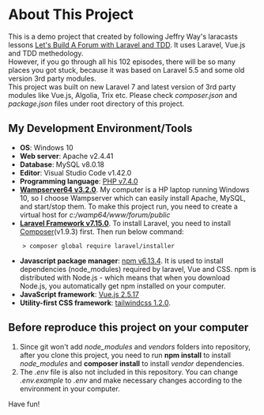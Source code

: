 # About This Project

This is a demo project that created by following Jeffry Way's laracasts lessons [Let's Build A Forum with Laravel and TDD](https://laracasts.com/series/lets-build-a-forum-with-laravel). It uses Laravel, Vue.js and TDD methedology.    
However, if you go through all his 102 episodes, there will be so many places you got stuck, because it was based on Laravel 5.5 and some old version 3rd party modules.   
This project was built on new Laravel 7 and latest version of 3rd party modules like Vue.js, Algolia, Trix etc. Please check *composer.json* and *package.json* files under root directory of this project. 

## My Development Environment/Tools
- **OS**: Windows 10
- **Web server**: Apache v2.4.41
- **Database**: MySQL v8.0.18
- **Editor**: Visual Studio Code v1.42.0
- **Programming language**: [PHP v7.4.0](https://www.php.net/downloads.php)
- **[Wampserver64 v3.2.0](http://www.wampserver.com/en/download-wampserver-64bits/)**. My computer is a HP laptop running Windows 10, so I choose Wampserver which can easily install Apache, MySQL, and start/stop them. To make this project run, you need to create a virtual host for *c:/wamp64/www/forum/public*
- **[Laravel Framework v7.15.0](https://laravel.com/docs/6.x)**. 
To install Laravel, you need to install [Composer](https://getcomposer.org/download/)(v1.9.3) first. Then run below command:
```
    > composer global require laravel/installer
```
- **Javascript package manager**: [npm v6.13.4](https://www.npmjs.com/get-npm). It is used to install dependencies (node_modules) required by laravel, Vue and CSS. npm is distributed with Node.js - which means that when you download Node.js, you automatically get npm installed on your computer.
- **JavaScript framework**: [Vue.js 2.5.17](https://vuejs.org/v2/guide/installation.html#NPM)
- **Utility-first CSS framework**: [tailwindcss 1.2.0](https://tailwindcss.com/docs/installation).

## Before reproduce this project on your computer
1. Since git won't add *node_modules* and *vendors* folders into repository, after you clone this project, you need to run **npm install** to install *node_modules* and **composer install** to install *vendor* dependencies. 
2. The *.env* file is also not included in this repository. You can change *.env.example* to *.env* and make necessary changes according to the environment in your computer.  

Have fun!